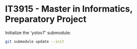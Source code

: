# IT3915 - Master in Informatics, Preparatory Project

Initialize the 'yolov7' submodule:
```bash
git submodule update --init
```